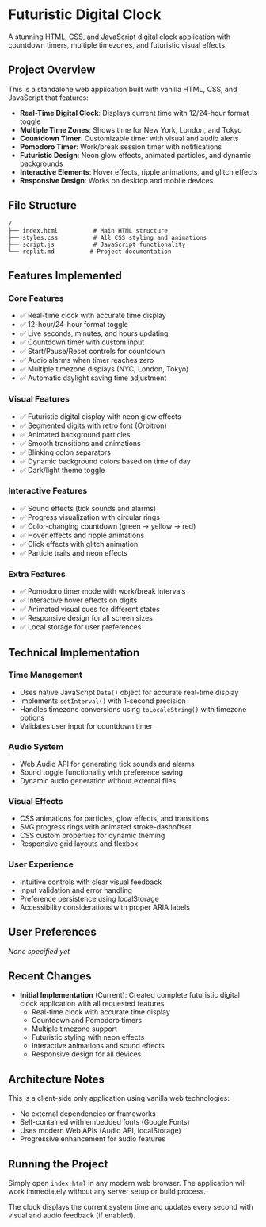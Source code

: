 # Futuristic Digital Clock

A stunning HTML, CSS, and JavaScript digital clock application with countdown timers, multiple timezones, and futuristic visual effects.

## Project Overview

This is a standalone web application built with vanilla HTML, CSS, and JavaScript that features:

- **Real-Time Digital Clock**: Displays current time with 12/24-hour format toggle
- **Multiple Time Zones**: Shows time for New York, London, and Tokyo
- **Countdown Timer**: Customizable timer with visual and audio alerts
- **Pomodoro Timer**: Work/break session timer with notifications
- **Futuristic Design**: Neon glow effects, animated particles, and dynamic backgrounds
- **Interactive Elements**: Hover effects, ripple animations, and glitch effects
- **Responsive Design**: Works on desktop and mobile devices

## File Structure

```
/
├── index.html          # Main HTML structure
├── styles.css          # All CSS styling and animations
├── script.js           # JavaScript functionality
└── replit.md          # Project documentation
```

## Features Implemented

### Core Features
- ✅ Real-time clock with accurate time display
- ✅ 12-hour/24-hour format toggle
- ✅ Live seconds, minutes, and hours updating
- ✅ Countdown timer with custom input
- ✅ Start/Pause/Reset controls for countdown
- ✅ Audio alarms when timer reaches zero
- ✅ Multiple timezone displays (NYC, London, Tokyo)
- ✅ Automatic daylight saving time adjustment

### Visual Features
- ✅ Futuristic digital display with neon glow effects
- ✅ Segmented digits with retro font (Orbitron)
- ✅ Animated background particles
- ✅ Smooth transitions and animations
- ✅ Blinking colon separators
- ✅ Dynamic background colors based on time of day
- ✅ Dark/light theme toggle

### Interactive Features
- ✅ Sound effects (tick sounds and alarms)
- ✅ Progress visualization with circular rings
- ✅ Color-changing countdown (green → yellow → red)
- ✅ Hover effects and ripple animations
- ✅ Click effects with glitch animation
- ✅ Particle trails and neon effects

### Extra Features
- ✅ Pomodoro timer mode with work/break intervals
- ✅ Interactive hover effects on digits
- ✅ Animated visual cues for different states
- ✅ Responsive design for all screen sizes
- ✅ Local storage for user preferences

## Technical Implementation

### Time Management
- Uses native JavaScript `Date()` object for accurate real-time display
- Implements `setInterval()` with 1-second precision
- Handles timezone conversions using `toLocaleString()` with timezone options
- Validates user input for countdown timer

### Audio System
- Web Audio API for generating tick sounds and alarms
- Sound toggle functionality with preference saving
- Dynamic audio generation without external files

### Visual Effects
- CSS animations for particles, glow effects, and transitions
- SVG progress rings with animated stroke-dashoffset
- CSS custom properties for dynamic theming
- Responsive grid layouts and flexbox

### User Experience
- Intuitive controls with clear visual feedback
- Input validation and error handling
- Preference persistence using localStorage
- Accessibility considerations with proper ARIA labels

## User Preferences

*None specified yet*

## Recent Changes

- **Initial Implementation** (Current): Created complete futuristic digital clock application with all requested features
  - Real-time clock with accurate time display
  - Countdown and Pomodoro timers
  - Multiple timezone support
  - Futuristic styling with neon effects
  - Interactive animations and sound effects
  - Responsive design for all devices

## Architecture Notes

This is a client-side only application using vanilla web technologies:
- No external dependencies or frameworks
- Self-contained with embedded fonts (Google Fonts)
- Uses modern Web APIs (Audio API, localStorage)
- Progressive enhancement for audio features

## Running the Project

Simply open `index.html` in any modern web browser. The application will work immediately without any server setup or build process.

The clock displays the current system time and updates every second with visual and audio feedback (if enabled).